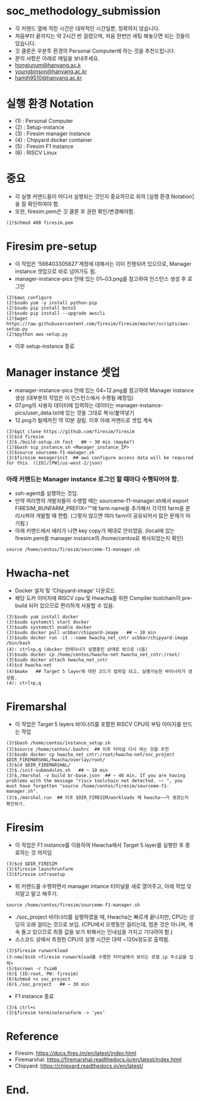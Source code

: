 # soc_methodology_submission
* 각 커맨드 옆에 적힌 시간은 대략적인 시간일뿐, 정확하지 않습니다.
* 처음부터 끝까지는 약 2시간 반 걸렸으며, 처음 한번만 세팅 해놓으면 되는 것들이 있습니다.
* 깃 클론은 우분투 환경의 Personal Computer에 하는 것을 추천드립니다.
* 문의 사항은 아래로 메일을 보내주세요.
* hongjunum@hanyang.ac.k
* youngbinson@hanyang.ac.kr
* hamjh9510@hanyang.ac.kr

# 실행 환경 Notation
* (1) : Personal Computer
* (2) : Setup-instance
* (3) : Firesim manager instance
* (4) : Chipyard docker container
* (5) : Firesim F1 instance
* (6) : RISCV Linux

# 중요
* 각 실행 커맨드들이 어디서 실행되는 것인지 중요하므로 위의 [실행 환경 Notation]을 잘 확인하여야 함.
* 또한, firesim.pem은 깃 클론 후 권한 확인/변경해야함.
```
(1)$chmod 400 firesim.pem
```

# Firesim pre-setup
* 이 작업은 '566403305827'계정에 대해서는 이미 진행되어 있으므로, Manager instance 셋업으로 바로 넘어가도 됨.
* manager-instance-pics 안에 있는 01~03.png를 참고하여 인스턴스 생성 후 로그인
```
(2)$aws configure
(2)$sudo yum -y install python-pip
(2)$sudo pip install boto3
(2)$sudo pip install --upgrade awscli
(2)$wget https://raw.githubusercontent.com/firesim/firesim/master/scripts/aws-setup.py
(2)$python aws-setup.py
```
* 이후 setup-instance 종료


# Manager instance 셋업
* manager-instance-pics 안에 있는 04~12.png를 참고하여 Manager instance 생성 (대부분의 작업은 이 인스턴스에서 수행될 예정임)
* 07.png의 사용자 데이터에 입력하는 데이터는 manager-instance-pics/user_data.txt에 있는 것을 그대로 복사/붙여넣기
* 12.png가 될때까진 약 10분 걸림. 이후 아래 커맨드로 셋업 계속
```
(3)$git clone https://github.com/firesim/firesim
(3)$cd firesim
(3)$./build-setup.sh fast   ## ~ 30 min (maybe?)
(1)$bash scp_instance.sh <Manager_instance_IP>
(3)$source sourceme-f1-manager.sh
(3)$firesim managerinit  ## aws configure access data will be required for this. ([ID]/[PW]/us-west-2/json)
```

### 아래 커맨드는 Manager instance 로그인 할 때마다 수행되어야 함.
* ssh-agent를 실행하는 것임.
* 만약 여러명의 개발자들이 수행할 때는 sourceme-f1-manager.sh에서 export FIRESIM_RUNFARM_PREFIX=""에 farm name을 추가해서 각각의 farm을 분리시켜야 개발할 때 편함. (그렇지 않으면 여러 farm이 공유되어서 많은 문제가 야기됨.)
* 아래 커맨드에서 에러가 나면 key copy가 제대로 안되었음. (local에 있는 firesim.pem을 manager instance의 /home/centos로 복사되었는지 확인)
```
source /home/centos/firesim/sourceme-f1-manager.sh
```

# Hwacha-net
* Docker 설치 및 'Chipyard-image' 다운로드
* 해당 도커 이미지에 RISCV cpu 및 Hwacha를 위한 Compiler toolchain이 pre-build 되어 있으므로 편리하게 사용할 수 있음.
```
(3)$sudo yum install docker
(3)$sudo systemctl start docker
(3)$sudo systemctl enable docker
(3)$sudo docker pull ucbbar/chipyard-image   ## ~ 10 min
(3)$sudo docker run -it --name hwacha_net_cntr ucbbar/chipyard-image /bin/bash
(4): ctrl+p,q (docker 컨테이너가 실행중인 상태로 밖으로 나옴)
(3)$sudo docker cp /home/centos/hwacha-net hwacha_net_cntr:/root/
(3)$sudo docker attach hwacha_net_cntr
(4)$cd hwacha-net
(4)$make   ## Target 5 layer에 대한 코드가 컴파일 되고, 실행가능한 바이너리가 생성됨.
(4): ctrl+p,q
```

# Firemarshal
* 이 작업은 Target 5 layers 바이너리를 포함한 RISCV CPU의 부팅 이미지를 만드는 작업

```
(3)$bash /home/centos/instance_setup.sh
(3)$source /home/centos/.bashrc  ## 이후 터미널 다시 여는 것을 추천
(3)$sudo docker cp hwacha_net_cntr:/root/hwacha-net/soc_project $DIR_FIREMARSHAL/hwacha/overlay/root/
(3)$cd $DIR_FIREMARSHAL/
(3)$./init-submodules.sh   ## ~ 10 min
(3)$./marshal -v build br-base.json  ## ~ 40 min. If you are having problems with the message "riscv toolchain not detected. ~~ ", you must have forgotten "source /home/centos/firesim/sourceme-f1-manager.sh".
(3)$./marshal.run  ## 이후 $DIR_FIRESIM/workloads 에 hwacha~~가 생겼는지 확인하기.
```

# Firesim
* 이 작업은 F1 instance를 이용하여 Hwacha에서 Target 5 layer를 실행한 후 종료하는 것 까지임

```
(3)$cd $DIR_FIRESIM
(3)$firesim launchrunfarm
(3)$firesim infrasetup
```
* 위 커맨드를 수행하면서 manager intance 터미널을 새로 열어주고, 아래 작업 잊지말고 말고 해주기.
```
source /home/centos/firesim/sourceme-f1-manager.sh
```

* ./soc_project 바이너리를 실행하였을 때, Hwacha는 빠르게 끝나지만, CPU는 상당히 오래 걸리는 것으로 보임. (CPU에서 오랫동안 걸리는데, 멈춘 것은 아니며, 계속 돌고 있으므로 최종 값을 보기 위해서는 인내심을 가지고 기다려야 함.)
* 소스코드 상에서 측정한 CPU의 실행 시간은 대략 ~120s정도로 출력됨.
```
(3)$firesim runworkload
(3-new)$ssh <firesim runworkload를 수행한 터미널에서 보이는 로컬 ip 주소값을 입력>
(5)$screen -r fsim0
(6)$ (ID:root, PW: firesim)
(6)$chmod +x soc_project
(6)$./soc_project   ## ~ 30 min
```

* F1 instance 종료
```
(3)$ ctrl+c
(3)$firesim terminaterunfarm -> 'yes'
```


# Reference

* Firesim: https://docs.fires.im/en/latest/index.html
* Firemarshal: https://firemarshal.readthedocs.io/en/latest/index.html
* Chipyard: https://chipyard.readthedocs.io/en/latest/

# End.
